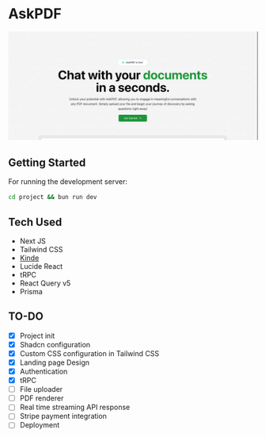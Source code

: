 # AskPDF

![Project Image](https://github.com/PrasathRavichandran/ASKPDF/blob/main/Documents/app-preview.png)

## Getting Started

For running the development server:

```bash
cd project && bun run dev
```

## Tech Used

- Next JS
- Tailwind CSS
- [Kinde](https://kinde.com)
- Lucide React
- tRPC
- React Query v5
- Prisma

## TO-DO

- [x] Project init
- [x] Shadcn configuration
- [x] Custom CSS configuration in Tailwind CSS
- [x] Landing page Design
- [x] Authentication
- [x] tRPC
- [ ] File uploader
- [ ] PDF renderer
- [ ] Real time streaming API response
- [ ] Stripe payment integration
- [ ] Deployment
